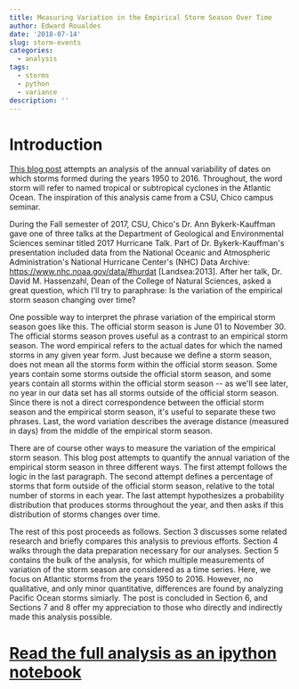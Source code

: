 ```yaml
---
title: Measuring Variation in the Empirical Storm Season Over Time
author: Edward Roualdes
date: '2018-07-14'
slug: storm-events
categories:
  - analysis
tags:
  - storms
  - python
  - variance
description: ''
---
```


# Introduction

[This blog post](https://github.com/roualdes/stormevents/blob/master/stormevents.ipynb) attempts an analysis of the annual variability of dates on which storms formed during the years 1950 to 2016. Throughout, the word storm will refer to named tropical or subtropical cyclones in the Atlantic Ocean. The inspiration of this analysis came from a CSU, Chico campus seminar.

During the Fall semester of 2017, CSU, Chico's Dr. Ann Bykerk-Kauffman gave one of three talks at the Department of Geological and Environmental Sciences seminar titled 2017 Hurricane Talk. Part of Dr. Bykerk-Kauffman's presentation included data from the National Oceanic and Atmospheric Administration's National Hurricane Center's (NHC) Data Archive: https://www.nhc.noaa.gov/data/#hurdat [Landsea:2013]. After her talk, Dr. David M. Hassenzahl, Dean of the College of Natural Sciences, asked a great question, which I'll try to paraphrase: Is the variation of the empirical storm season changing over time?

One possible way to interpret the phrase variation of the empirical storm season goes like this. The official storm season is June 01 to November 30. The official storms season proves useful as a contrast to an empirical storm season. The word empirical refers to the actual dates for which the named storms in any given year form. Just because we define a storm season, does not mean all the storms form within the official storm season. Some years contain some storms outside the official storm season, and some years contain all storms within the official storm season -- as we'll see later, no year in our data set has all storms outside of the official storm season. Since there is not a direct correspondence between the official storm season and the empirical storm season, it's useful to separate these two phrases. Last, the word variation describes the average distance (measured in days) from the middle of the empirical storm season.

There are of course other ways to measure the variation of the empirical storm season. This blog post attempts to quantify the annual variation of the empirical storm season in three different ways. The first attempt follows the logic in the last paragraph. The second attempt defines a percentage of storms that form outside of the official storm season, relative to the total number of storms in each year. The last attempt hypothesizes a probability distribution that produces storms throughout the year, and then asks if this distribution of storms changes over time.

The rest of this post proceeds as follows. Section 3 discusses some related research and briefly compares this analysis to previous efforts. Section 4 walks through the data preparation necessary for our analyses. Section 5 contains the bulk of the analysis, for which multiple measurements of variation of the storm season are considered as a time series. Here, we focus on Atlantic storms from the years 1950 to 2016. However, no qualitative, and only minor quantitative, differences are found by analyzing Pacific Ocean storms simiarly. The post is concluded in Section 6, and Sections 7 and 8 offer my appreciation to those who directly and indirectly made this analysis possible.

# [Read the full analysis as an ipython notebook](https://github.com/roualdes/stormevents/blob/master/stormevents.ipynb)


